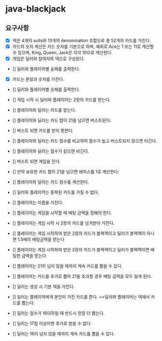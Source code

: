 # java-blackjack

## 요구사항

- [X] 덱은 4개의 suits와 13개의 denomination 조합으로 총 52개의 카드를 가진다.
- [X] 카드의 숫자 계산은 카드 숫자를 기본으로 하며, 예외로 Ace는 1 또는 11로 계산할 수 있으며, King, Queen, Jack은 각각 10으로 계산한다.
- [X] 게임은 딜러와 참여자와 덱으로 구성된다.
- [] 딜러와 플레이어별 승패를 출력한다.

- [X] 카드는 문양과 숫자를 가진다.
- [] 딜러와 플레이어별 승패를 출력한다.
- [] 게임 시작 시 딜러와 플레이어는 2장의 카드를 받는다.

- [] 플레이어와 딜러는 카드를 받는다.
- [] 플레이어와 딜러는 카드 합이 21을 넘으면 버스트된다.
- [] 버스트 되면 카드를 받지 못한다.
- [] 플레이어와 딜러는 카드 점수를 비교하여 점수가 높고 버스트되지 않으면 이긴다.
- [] 플레이어와 딜러는 점수가 같으면 비긴다.
- [] 버스트 되면 게임을 진다.
- [] 만약 보유한 카드 합이 21을 넘으면 에이스를 1로 계산한다.
- [] 플레이어와 딜러는 카드 점수를 계산한다.
- [] 딜러와 플레이어는 중복된 카드를 가질 수 없다.


- [] 플레이어는 이름을 가진다.
- [] 플레이어는 게임을 시작할 때 배팅 금액을 정해야 한다.
- [] 플레이어는 게임 시작 시 2장의 카드를 넘겨받아 가진다.
- [] 플레이어는 게임 시작하여 받은 2장의 카드가 블랙잭이고 딜러가 블랙잭이 아니면 1.5배의 배팅금액을 받는다
- [] 플레이어는 게임 시작하여 받은 2장의 카드가 블랙잭이고 딜러가 블랙잭이면 배팅한 금액을 받는다
- [] 플레이어는 21이 넘지 않을 때까지 계속 카드를 뽑을 수 있다.
- [] 플레이어는 카드를 추가로 뽑아 21을 초과할 경우 배팅 금액을 모두 잃게 된다.

- [] 딜러는 생성 시 기본 덱을 가진다.
- [] 딜러는 플레이어에게 본인이 가진 카드를 준다. =>딜러와 플레이어는 덱에서 카드를 뽑는다.
- [] 딜러는 점수가 16이하일 때 반드시 한장 더 뽑는다.
- [] 딜러는 17점 이상이면 추가로 받을 수 없다.
- [] 딜러는 16이 넘지 않을 때까지 계속 카드를 뽑을 수 있다.







